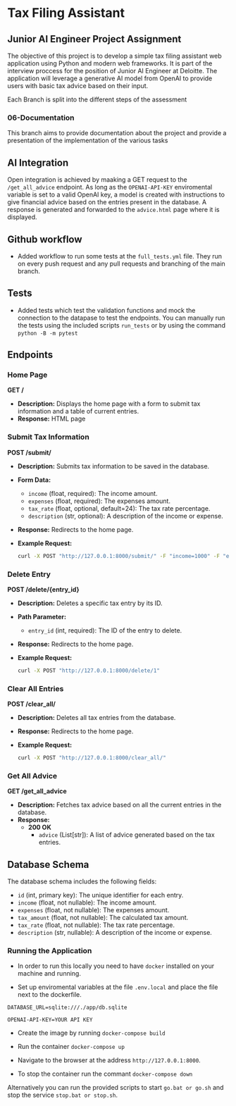 # Tax Filing Assistant


## Junior AI Engineer Project Assignment

The objective of this project is to develop a simple tax filing assistant web application
using Python and modern web frameworks. 
It is part of the interview proccess for the position of Junior AI Engineer at Deloitte.
The application will leverage a generative AI model from
OpenAI to provide users with basic tax advice based on their input.

Each Branch is split into the different steps of the assessment

### 06-Documentation

This branch aims to provide documentation about the project and provide a presentation of the implementation of the various tasks

## AI Integration

Open integration is achieved by maaking a GET request to the `/get_all_advice` endpoint. As long as the `OPENAI-API-KEY` enviromental variable is set to a valid OpenAI key, a model is created with instructions to give financial advice based on the entries present in the database. A response is generated and forwarded to the `advice.html` page where it is displayed.


## Github workflow 

- Added workflow to run some tests at the `full_tests.yml` file. They run on every push request and any pull requests and branching of the main branch.

## Tests

- Added tests which test the validation functions and mock the connection to the datapase to test the endpoints. You can manually run the tests using the included scripts `run_tests` or by using the command `python -B -m pytest`


## Endpoints

### Home Page

**GET /**

- **Description:** Displays the home page with a form to submit tax information and a table of current entries.
- **Response:** HTML page

### Submit Tax Information

**POST /submit/**

- **Description:** Submits tax information to be saved in the database.
- **Form Data:**
  - `income` (float, required): The income amount.
  - `expenses` (float, required): The expenses amount.
  - `tax_rate` (float, optional, default=24): The tax rate percentage.
  - `description` (str, optional): A description of the income or expense.
- **Response:** Redirects to the home page.
- **Example Request:**

    ```bash
    curl -X POST "http://127.0.0.1:8000/submit/" -F "income=1000" -F "expenses=500" -F "tax_rate=24" -F "description=Office Supplies"
    ```

### Delete Entry

**POST /delete/{entry_id}**

- **Description:** Deletes a specific tax entry by its ID.
- **Path Parameter:**
  - `entry_id` (int, required): The ID of the entry to delete.
- **Response:** Redirects to the home page.
- **Example Request:**

    ```bash
    curl -X POST "http://127.0.0.1:8000/delete/1"
    ```

### Clear All Entries

**POST /clear_all/**

- **Description:** Deletes all tax entries from the database.
- **Response:** Redirects to the home page.
- **Example Request:**

    ```bash
    curl -X POST "http://127.0.0.1:8000/clear_all/"
    ```

### Get All Advice

**GET /get_all_advice**

- **Description:** Fetches tax advice based on all the current entries in the database.
- **Response:**
  - **200 OK**
    - `advice` (List[str]): A list of advice generated based on the tax entries.

## Database Schema

The database schema includes the following fields:

- `id` (int, primary key): The unique identifier for each entry.
- `income` (float, not nullable): The income amount.
- `expenses` (float, not nullable): The expenses amount.
- `tax_amount` (float, not nullable): The calculated tax amount.
- `tax_rate` (float, not nullable): The tax rate percentage.
- `description` (str, nullable): A description of the income or expense.

### Running the Application

- In order to run this locally you need to have `docker` installed on your machine and running.

- Set up enviromental variables at the file `.env.local` and place the file next to the dockerfile.
```
DATABASE_URL=sqlite:///./app/db.sqlite
```
```
OPENAI-API-KEY=YOUR API KEY
```
- Create the image by running `docker-compose build`
- Run the container `docker-compose up`
- Navigate to the browser at the address `http://127.0.0.1:8000`.

- To stop the container run the commant `docker-compose down`

Alternatively you can run the provided scripts to start `go.bat or go.sh` and stop the service `stop.bat or stop.sh`.